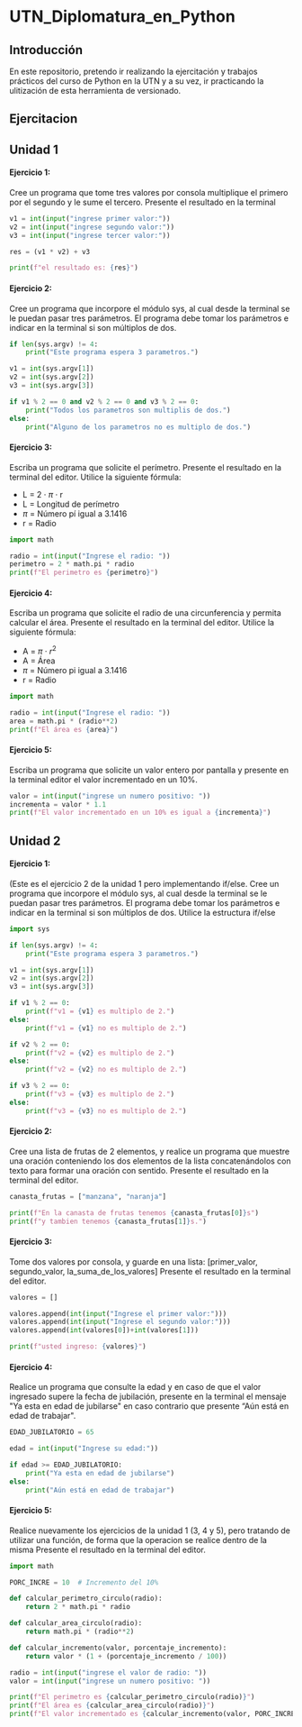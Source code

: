 # UTN_Diplomatura_en_Python

## Introducción

En este repositorio, pretendo ir realizando la ejercitación y trabajos prácticos del curso de Python en la UTN y a su vez, ir practicando la ulitización de esta herramienta de versionado.

## Ejercitacion

## Unidad 1

#### Ejercicio 1:

Cree un programa que tome tres valores por consola multiplique el primero por el segundo
y le sume el tercero. Presente el resultado en la terminal

```python
v1 = int(input("ingrese primer valor:"))
v2 = int(input("ingrese segundo valor:"))
v3 = int(input("ingrese tercer valor:"))

res = (v1 * v2) + v3

print(f"el resultado es: {res}")
```

#### Ejercicio 2:

Cree un programa que incorpore el módulo sys, al cual desde la terminal se le puedan
pasar tres parámetros. El programa debe tomar los parámetros e indicar en la terminal si
son múltiplos de dos.

```python
if len(sys.argv) != 4:
    print("Este programa espera 3 parametros.")

v1 = int(sys.argv[1])
v2 = int(sys.argv[2])
v3 = int(sys.argv[3])

if v1 % 2 == 0 and v2 % 2 == 0 and v3 % 2 == 0:
    print("Todos los parametros son multiplis de dos.")
else:
    print("Alguno de los parametros no es multiplo de dos.")
```

#### Ejercicio 3:

Escriba un programa que solicite el perímetro. Presente el resultado en la terminal del editor.
Utilice la siguiente fórmula:

- L = 2 · $\pi$ · r
- L = Longitud de perímetro
- $\pi$ = Número pí igual a 3.1416
- r = Radio

```python
import math

radio = int(input("Ingrese el radio: "))
perimetro = 2 * math.pi * radio
print(f"El perimetro es {perimetro}")
```

#### Ejercicio 4:

Escriba un programa que solicite el radio de una circunferencia y permita calcular el
área. Presente el resultado en la terminal del editor.
Utilice la siguiente fórmula:

- A = $\pi$ · $r^2$
- A = Área
- $\pi$ = Número pi igual a 3.1416
- r = Radio

```python
import math

radio = int(input("Ingrese el radio: "))
area = math.pi * (radio**2)
print(f"El área es {area}")
```

#### Ejercicio 5:

Escriba un programa que solicite un valor entero por pantalla y presente en la terminal editor el valor incrementado en un 10%.

```python
valor = int(input("ingrese un numero positivo: "))
incrementa = valor * 1.1
print(f"El valor incrementado en un 10% es igual a {incrementa}")
```

## Unidad 2

#### Ejercicio 1:

(Este es el ejercicio 2 de la unidad 1 pero implementando if/else. Cree un programa que incorpore el módulo sys, al cual desde la terminal se le puedan pasar tres parámetros. El programa debe tomar los parámetros e indicar en la terminal si son múltiplos de dos. Utilice la estructura if/else

```python
import sys

if len(sys.argv) != 4:
    print("Este programa espera 3 parametros.")

v1 = int(sys.argv[1])
v2 = int(sys.argv[2])
v3 = int(sys.argv[3])

if v1 % 2 == 0:
    print(f"v1 = {v1} es multiplo de 2.")
else:
    print(f"v1 = {v1} no es multiplo de 2.")

if v2 % 2 == 0:
    print(f"v2 = {v2} es multiplo de 2.")
else:
    print(f"v2 = {v2} no es multiplo de 2.")

if v3 % 2 == 0:
    print(f"v3 = {v3} es multiplo de 2.")
else:
    print(f"v3 = {v3} no es multiplo de 2.")
```

#### Ejercicio 2:

Cree una lista de frutas de 2 elementos, y realice un programa que muestre una oración conteniendo los dos elementos de la lista concatenándolos con texto para formar una oración con sentido. Presente el resultado en la terminal del editor.

```python
canasta_frutas = ["manzana", "naranja"]

print(f"En la canasta de frutas tenemos {canasta_frutas[0]}s")
print(f"y tambien tenemos {canasta_frutas[1]}s.")
```

#### Ejercicio 3:

Tome dos valores por consola, y guarde en una lista: [primer_valor, segundo_valor, la_suma_de_los_valores]
Presente el resultado en la terminal del editor.

```python
valores = []

valores.append(int(input("Ingrese el primer valor:")))
valores.append(int(input("Ingrese el segundo valor:")))
valores.append(int(valores[0])+int(valores[1]))

print(f"usted ingreso: {valores}")
```

#### Ejercicio 4:

Realice un programa que consulte la edad y en caso de que el valor ingresado supere la fecha de jubilación, presente en la terminal el mensaje "Ya esta en edad de jubilarse" en caso contrario que presente “Aún está en edad de trabajar".

```python
EDAD_JUBILATORIO = 65

edad = int(input("Ingrese su edad:"))

if edad >= EDAD_JUBILATORIO:
    print("Ya esta en edad de jubilarse")
else:
    print("Aún está en edad de trabajar")

```

#### Ejercicio 5:

Realice nuevamente los ejercicios de la unidad 1 (3, 4 y 5), pero tratando de utilizar una función, de forma que la operacion se realice dentro de la misma Presente el resultado en la terminal del editor.

```python
import math

PORC_INCRE = 10  # Incremento del 10%

def calcular_perimetro_circulo(radio):
    return 2 * math.pi * radio

def calcular_area_circulo(radio):
    return math.pi * (radio**2)

def calcular_incremento(valor, porcentaje_incremento):
    return valor * (1 + (porcentaje_incremento / 100))

radio = int(input("ingrese el valor de radio: "))
valor = int(input("ingrese un numero positivo: "))

print(f"El perimetro es {calcular_perimetro_circulo(radio)}")
print(f"El área es {calcular_area_circulo(radio)}")
print(f"El valor incrementado es {calcular_incremento(valor, PORC_INCRE)}")
```
